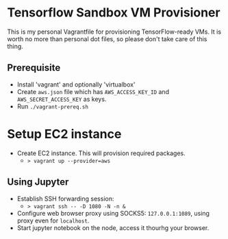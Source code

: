 

# Tensorflow Sandbox VM Provisioner

This is my personal Vagrantfile for provisioning TensorFlow-ready VMs.
It is worth no more than personal dot files, so please don't take care of this thing.

## Prerequisite

 * Install 'vagrant' and optionally 'virtualbox'
 * Create `aws.json` file which has `AWS_ACCESS_KEY_ID` and `AWS_SECRET_ACCESS_KEY` as keys.
 * Run `./vagrant-prereq.sh`

# Setup EC2 instance

 * Create EC2 instance. This will provision required packages.
   * `> vagrant up --provider=aws`

## Using Jupyter

 * Establish SSH forwarding session: 
   * `> vagrant ssh -- -D 1080 -N -n &`
 * Configure web browser proxy using SOCKS5: `127.0.0.1:1089`, using proxy even for `localhost`.
 * Start jupyter notebook on the node, access it thourhg your browser.